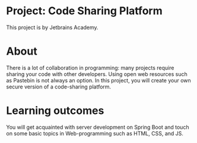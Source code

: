 # Project: Code Sharing Platform

This project is by Jetbrains Academy.

# About

There is a lot of collaboration in programming: many projects require sharing your code with other developers. Using
open web resources such as Pastebin is not always an option. In this project, you will create your own secure version of
a code-sharing platform.

# Learning outcomes

You will get acquainted with server development on Spring Boot and touch on some basic topics in Web-programming such as
HTML, CSS, and JS.
